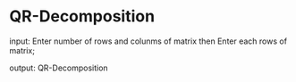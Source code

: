 # QR-Decomposition

input:
Enter number of rows and colunms of matrix then Enter each rows of matrix;

output:
QR-Decomposition
